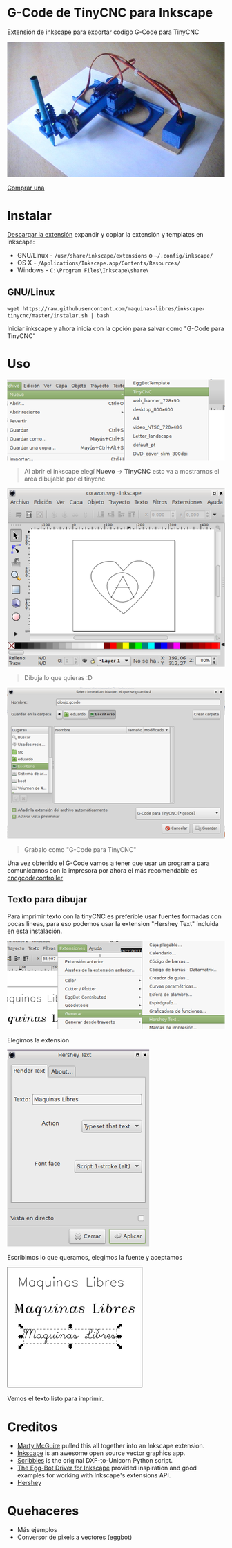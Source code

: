 G-Code de TinyCNC para Inkscape
===============================

Extensión de inkscape para exportar codigo G-Code para TinyCNC

![TinyCNC](img/tinycnc.jpg)

[Comprar una](https://maquinaslibres.noblogs.org/tinycnc/)

Instalar
========

[Descargar la extensión](https://github.com/maquinas-libres/inkscape-tinycnc/archive/master.zip) expandir y copiar la extensión y templates en inkscape:

* GNU/Linux - `/usr/share/inkscape/extensions` o `~/.config/inkscape/`
* OS X - `/Applications/Inkscape.app/Contents/Resources/`
* Windows - `C:\Program Files\Inkscape\share\`


GNU/Linux
---------

~~~
wget https://raw.githubusercontent.com/maquinas-libres/inkscape-tinycnc/master/instalar.sh | bash
~~~

Iniciar inkscape y ahora inicia con la opción para salvar como "G-Code para TinyCNC"

Uso
===

![img](img/template.png)
> Al abrir el inkscape elegí **Nuevo** → **TinyCNC** esto va a mostrarnos el area dibujable por el tinycnc

![img](img/dibujar.png)
> Dibuja lo que quieras :D

![img](img/exportar.png)
> Grabalo como "G-Code para TinyCNC"

Una vez obtenido el G-Code vamos a tener que usar un programa para comunicarnos con la impresora por ahora el más recomendable es [cncgcodecontroller](...)

Texto para dibujar
------------------

Para imprimir texto con la tinyCNC es preferible usar fuentes formadas con pocas lineas, para eso podemos usar la extension "Hershey Text" incluida en esta instalación.

![Ejecutar extensión](img/extension.png)

Elegimos la extensión

![Preferencias](img/preferencias.png)

Escribimos lo que queramos, elegimos la fuente y aceptamos

![Texto impreso](img/texto.png)

Vemos el texto listo para imprimir.


Creditos
========

* [Marty McGuire](http://github.com/martymcguire) pulled this all together into an Inkscape extension.
* [Inkscape](http://www.inkscape.org/) is an awesome open source vector graphics app.
* [Scribbles](https://github.com/makerbot/Makerbot/tree/master/Unicorn/Scribbles%20Scripts) is the original DXF-to-Unicorn Python script.
* [The Egg-Bot Driver for Inkscape](http://code.google.com/p/eggbotcode/) provided inspiration and good examples for working with Inkscape's extensions API.
* [Hershey](http://www.evilmadscientist.com/2011/hershey-text-an-inkscape-extension-for-engraving-fonts/)

Quehaceres
==========

* Más ejemplos
* Conversor de pixels a vectores (eggbot)
